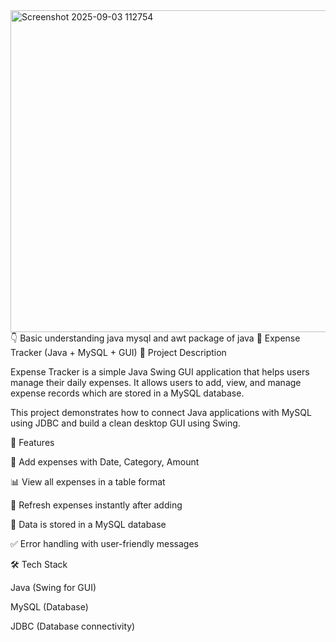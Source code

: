 <img width="760" height="515" alt="Screenshot 2025-09-03 112754" src="https://github.com/user-attachments/assets/95e3a4b8-9961-44f7-9f68-271e86bc3103" />
👇
Basic understanding java mysql and awt package of java
📌 Expense Tracker (Java + MySQL + GUI)
📖 Project Description

Expense Tracker is a simple Java Swing GUI application that helps users manage their daily expenses.
It allows users to add, view, and manage expense records which are stored in a MySQL database.

This project demonstrates how to connect Java applications with MySQL using JDBC and build a clean desktop GUI using Swing.

🚀 Features

📅 Add expenses with Date, Category, Amount

📊 View all expenses in a table format

🔄 Refresh expenses instantly after adding

💾 Data is stored in a MySQL database

✅ Error handling with user-friendly messages

🛠 Tech Stack

Java (Swing for GUI)

MySQL (Database)

JDBC (Database connectivity)
